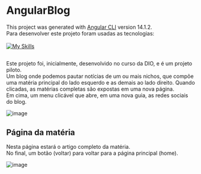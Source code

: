 # AngularBlog

This project was generated with [Angular CLI](https://github.com/angular/angular-cli) version 14.1.2. <br>
Para desenvolver este projeto foram usadas as tecnologias: 
<br>
<br>
[![My Skills](https://skillicons.dev/icons?i=html,css,nodejs,typescript,angular)](https://skillicons.dev) 

##
Este projeto foi, inicialmente, desenvolvido no curso da DIO, e é um projeto piloto.
<br>
Um blog onde podemos pautar notícias de um ou mais nichos, que compõe uma matéria principal do lado esquerdo e as demais ao lado direito. Quando clicadas, as matérias completas são expostas em uma nova página. <br>
Em cima, um menu clicável que abre, em uma nova guia, as redes sociais do blog.
 

![image](https://github.com/digitalinnovationone/js-developer-pokedex/assets/94409465/d06ccea8-2e1d-462a-bc70-5e2ac0f68fd3)

## Página da matéria
Nesta página estará o artigo completo da matéria. <br>
No final, um botão (voltar) para voltar para a página principal (home).


![image](https://github.com/digitalinnovationone/js-developer-pokedex/assets/94409465/3fae4c6d-5ab7-4e09-88ea-cf2fd9a1b888)
